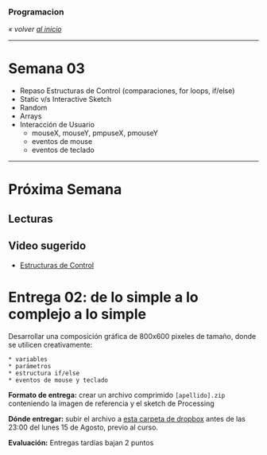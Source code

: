 ### Programacion
*« volver [al inicio](https://github.com/sergiomajluf/programacion)*

---

# Semana 03

* Repaso Estructuras de Control (comparaciones, for loops, if/else)
* Static v/s Interactive Sketch
* Random
* Arrays
* Interacción de Usuario
	* mouseX, mouseY, pmpuseX, pmouseY 
	* eventos de mouse
	* eventos de teclado


---



# Próxima Semana
## Lecturas


## Video sugerido
* [Estructuras de Control](https://www.acamica.com/clases/373/programacion-creativa-con-processing/estructuras-de-control-condicionales)
	

# Entrega 02: de lo simple a lo complejo a lo simple
Desarrollar una composición gráfica de 800x600 pixeles de tamaño, donde se utilicen creativamente:

	* variables
	* parámetros
	* estructura if/else
	* eventos de mouse y teclado

	
**Formato de entrega:**
crear un archivo comprimido `[apellido].zip` conteniendo la imagen de referencia y el sketch de Processing

**Dónde entregar:**
subir el archivo a [esta carpeta de dropbox](https://www.dropbox.com/request/7wL5s29TbcFX9j52dkQ0) antes de las 23:00 del lunes 15 de Agosto, previo al curso.

**Evaluación:**
Entregas tardías bajan 2 puntos